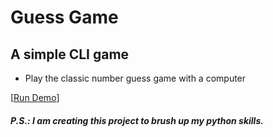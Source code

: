 # Guess Game
## A simple CLI game
- Play the classic number guess game with a computer

[[Run Demo](https://replit.com/@alfacoder/Guess-Game#main.py)]

##### P.S.: I am creating this project to brush up my python skills.
